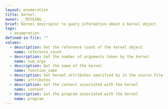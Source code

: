 ```yaml
---
layout: enumeration
title: kernel
owner: __MISSING__
brief: Kernel descriptor to query information about a kernel object
tags:
  - enumeration
defined-in-file: ""
values:
  - description: Get the reference count of the kernel object
    name: reference_count
  - description: Get the number of arguments taken by the kernel
    name: num_args
  - description: Get the name of the kernel
    name: function_name
  - description: Get kernel attributes specified by in the source file
    name: attributes
  - description: Get the context associated with the kernel
    name: context
  - description: Get the program associated with the kernel
    name: program
---
```

